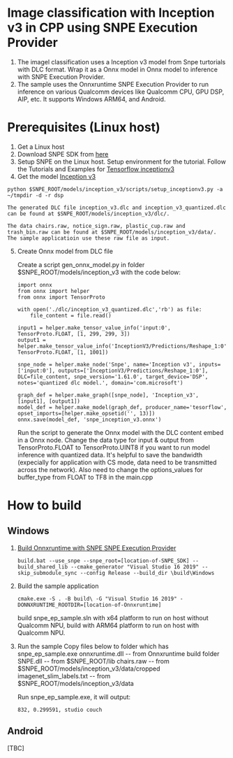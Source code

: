 # Image classification with Inception v3 in CPP using SNPE Execution Provider
1.  The imagel classification uses a Inception v3 model from Snpe turtorials with DLC format. Wrap it as a Onnx model in Onnx model to inference with SNPE Execution Provider.
2.  The sample uses the Onnxruntime SNPE Execution Provider to run inference on various Qualcomm devices like Qualcomm CPU, GPU DSP, AIP, etc. It supports Windows ARM64, and Android.

# Prerequisites (Linux host)
1. Get a Linux host
2. Download SNPE SDK from [here](https://developer.qualcomm.com/software/qualcomm-neural-processing-sdk)
3. Setup SNPE on the Linux host. Setup environment for the tutorial. Follow the Tutorials and Examples for [Tensorflow inceptionv3](https://developer.qualcomm.com/sites/default/files/docs/snpe/tutorial_inceptionv3.html)
4. Get the model [Inception v3](https://developer.qualcomm.com/sites/default/files/docs/snpe/tutorial_setup.html#tutorial_setup_inception_v3)
```
python $SNPE_ROOT/models/inception_v3/scripts/setup_inceptionv3.py -a ~/tmpdir -d -r dsp
```

    The generated DLC file inception_v3.dlc and inception_v3_quantized.dlc can be found at $SNPE_ROOT/models/inception_v3/dlc/.

    The data chairs.raw, notice_sign.raw, plastic_cup.raw and trash_bin.raw can be found at $SNPE_ROOT/models/inception_v3/data/. The sample applicatioin use these raw file as input.

5. Create Onnx model from DLC file

    Create a script gen_onnx_model.py in folder $SNPE_ROOT/models/inception_v3 with the code below:

    ```
    import onnx
    from onnx import helper
    from onnx import TensorProto

    with open('./dlc/inception_v3_quantized.dlc','rb') as file:
        file_content = file.read()

    input1 = helper.make_tensor_value_info('input:0', TensorProto.FLOAT, [1, 299, 299, 3])
    output1 = helper.make_tensor_value_info('InceptionV3/Predictions/Reshape_1:0', TensorProto.FLOAT, [1, 1001])

    snpe_node = helper.make_node('Snpe', name='Inception v3', inputs=['input:0'], outputs=['InceptionV3/Predictions/Reshape_1:0'], DLC=file_content, snpe_version='1.61.0', target_device='DSP', notes='quantized dlc model.', domain='com.microsoft')

    graph_def = helper.make_graph([snpe_node], 'Inception_v3', [input1], [output1])
    model_def = helper.make_model(graph_def, producer_name='tesorflow', opset_imports=[helper.make_opsetid('', 13)])
    onnx.save(model_def, 'snpe_inception_v3.onnx')
    ```

    Run the script to generate the Onnx model with the DLC content embed in a Onnx node.
    Change the data type for input & output from TensorProto.FLOAT to TensorProto.UINT8 if you want to run model inference with quantized data. It's helpful to save the bandwidth (expecially for application with CS mode, data need to be transmitted across the network). Also need to change the options_values for buffer_type from FLOAT to TF8 in the main.cpp

# How to build

## Windows
1. [Build Onnxruntime with SNPE SNPE Execution Provider](https://onnxruntime.ai/docs/execution-providers/SNPE-ExecutionProvider.html)
    ```
    build.bat --use_snpe --snpe_root=[location-of-SNPE_SDK] --build_shared_lib --cmake_generator "Visual Studio 16 2019" --skip_submodule_sync --config Release --build_dir \build\Windows
    ```

2. Build the sample application
    ```
    cmake.exe -S . -B build\ -G "Visual Studio 16 2019" -DONNXRUNTIME_ROOTDIR=[location-of-Onnxruntime]
    ```

    build snpe_ep_sample.sln with x64 platform to run on host without Qualcomm NPU, build with ARM64 platform to run on host with Qualcomm NPU.

3. Run the sample
    Copy files below to folder which has snpe_ep_sample.exe
    onnxruntime.dll -- from Onnxruntime build folder
    SNPE.dll -- from $SNPE_ROOT/lib
    chairs.raw -- from $SNPE_ROOT/models/inception_v3/data/cropped
    imagenet_slim_labels.txt -- from $SNPE_ROOT/models/inception_v3/data

    Run snpe_ep_sample.exe, it will output:

    ```
    832, 0.299591, studio couch
    ```

## Android
[TBC]